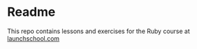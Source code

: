 # Readme

This repo contains lessons and exercises for the Ruby course at [launchschool.com](https://launchschool.com)

